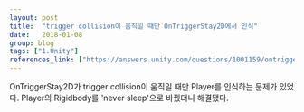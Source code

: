 ```yaml
---
layout: post
title:  "trigger collision이 움직일 때만 OnTriggerStay2D에서 인식"
date:   2018-01-08
group: blog
tags: ["1.Unity"]
references_link: ["https://answers.unity.com/questions/1001159/ontriggerstay2d-only-detecting-trigger-collisions.html"]
---
```


OnTriggerStay2D가 trigger collision이 움직일 때만 Player를 인식하는 문제가 있었다.
Player의 Rigidbody를 'never sleep'으로 바꿨더니 해결됐다.

